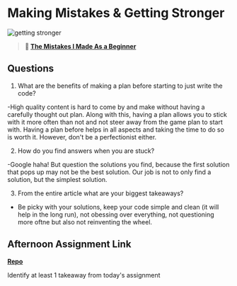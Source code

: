 # Making Mistakes & Getting Stronger

![getting stronger](https://bcw.blob.core.windows.net/public/img/lesson-images/js-bootcamp-logo.jpg)

> **📖 [The Mistakes I Made As a Beginner](https://codeworksacademy.com/fs-student-guide/resources/wk2/06-Coding-Mistakes)**

## Questions

1. What are the benefits of making a plan before starting to just write the code?

-High quality content is hard to come by and make without having a carefully thought out plan. Along with this, having a plan allows you to stick with it more often than not and not steer away from the game plan to start with. Having a plan before helps in all aspects and taking the time to do so is worth it. However, don't be a perfectionist either.

2. How do you find answers when you are stuck?

-Google haha! But question the solutions you find, because the first solution that pops up may not be the best solution. Our job is not to only find a solution, but the simplest solution.

3. From the entire article what are your biggest takeaways?

- Be picky with your solutions, keep your code simple and clean (it will help in the long run), not obessing over everything, not questioning more oftne but also not reinventing the wheel.

## Afternoon Assignment Link

**[Repo](https://github.com/Jakeepaulin/<ASSIGNMENT_REPO>)**

Identify at least 1 takeaway from today's assignment
